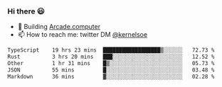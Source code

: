 ### Hi there 😃

- 🔨 Building [Arcade.computer](https://arcade.computer)
- 📫 How to reach me: twitter DM [@kernelsoe](https://twitter.com/kernelsoe)

<!--START_SECTION:waka-->

```txt
TypeScript    19 hrs 23 mins  ██████████████████▒░░░░░░   72.73 %
Rust          3 hrs 20 mins   ███░░░░░░░░░░░░░░░░░░░░░░   12.52 %
Other         1 hr 31 mins    █▒░░░░░░░░░░░░░░░░░░░░░░░   05.73 %
JSON          55 mins         █░░░░░░░░░░░░░░░░░░░░░░░░   03.48 %
Markdown      36 mins         ▓░░░░░░░░░░░░░░░░░░░░░░░░   02.28 %
```

<!--END_SECTION:waka-->
